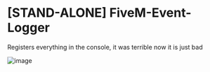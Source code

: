 # [STAND-ALONE] FiveM-Event-Logger
Registers everything in the console, it was terrible now it is just bad

![image](https://cdn.discordapp.com/attachments/856660608002818048/890326571506860032/b65141523f4689d380b6be50e7b8d26b.png)
